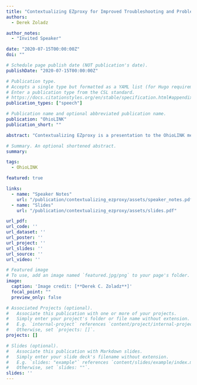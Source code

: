 ```yaml
---
title: "Contextualizing EZproxy for Improved Troubleshooting and Problem Reports"
authors:
  - Derek Zoladz

author_notes:
  - "Invited Speaker"

date: "2020-07-15T00:00:00Z"
doi: ""

# Schedule page publish date (NOT publication's date).
publishDate: "2020-07-15T00:00:00Z"

# Publication type.
# Accepts a single type but formatted as a YAML list (for Hugo requirements).
# Enter a publication type from the CSL standard.
# https://docs.citationstyles.org/en/stable/specification.html#appendix-iii-types
publication_types: ["speech"]

# Publication name and optional abbreviated publication name.
publication: "OhioLINK"
publication_short: ""

abstract: "Contextualizing EZproxy is a presentation to the OhioLINK membership, primarily Ohio's academic libraries. The presentation focuses on the challenge of troubleshooting EZproxy issues, as we need to consider the wide range of potential failures that are possible at each stage in the remote access workflow."

# Summary. An optional shortened abstract.
summary: 

tags:
  - OhioLINK

featured: true

links:
  - name: "Speaker Notes"
    url: "/publication/contextualizing_ezproxy/assets/speaker_notes.pdf"
  - name: "Slides"
    url: "/publication/contextualizing_ezproxy/assets/slides.pdf"

url_pdf:
url_code: ''
url_dataset: ''
url_poster: ''
url_project: ''
url_slides: ''
url_source: ''
url_video: ''

# Featured image
# To use, add an image named `featured.jpg/png` to your page's folder. 
image:
  caption: 'Image credit: [**Derek C. Zoladz**]'
  focal_point: ""
  preview_only: false

# Associated Projects (optional).
#   Associate this publication with one or more of your projects.
#   Simply enter your project's folder or file name without extension.
#   E.g. `internal-project` references `content/project/internal-project/index.md`.
#   Otherwise, set `projects: []`.
projects: []

# Slides (optional).
#   Associate this publication with Markdown slides.
#   Simply enter your slide deck's filename without extension.
#   E.g. `slides: "example"` references `content/slides/example/index.md`.
#   Otherwise, set `slides: ""`.
slides: ''
---
```

